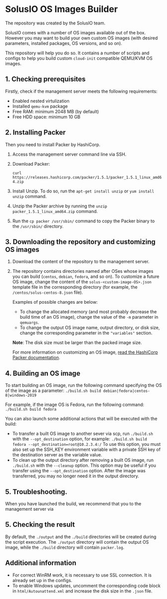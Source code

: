 # SolusIO OS Images Builder

The repository was created by the SolusIO team. 

SolusIO comes with a number of OS images available out of the box.
However you may want to build your own custom OS images (with desired parameters, installed packages, OS versions, and so on).

This repository will help you do so. It contains a number of scripts and configs 
to help you build custom `cloud-init` compatible QEMU/KVM OS images.

## 1. Checking prerequisites

Firstly, check if the management server meets the following requirements:

- Enabled nested virtulization
- Installed `qemu-kvm` package
- Free RAM: minimum 2048 MB (by default)
- Free HDD space: minimum 10 GB 

## 2. Installing Packer

Then you need to install Packer by HashiCorp.

1. Access the management server command line via SSH.
2. Download Packer:

   `curl https://releases.hashicorp.com/packer/1.5.1/packer_1.5.1_linux_amd64.zip`

3. Install Unzip. To do so, run the `apt-get install unzip` or `yum install unzip` command.
4. Unzip the Packer archive by running the `unzip packer_1.5.1_linux_amd64.zip` command.
5. Run the `cp packer /usr/sbin/` command to copy the Packer binary to the `/usr/sbin/` directory.

## 3. Downloading the repository and customizing OS images

1. Download the content of the repository to the management server.
2. The repository contains directories named after OSes whose images you can build (`centos`, `debian`, `fedora`, and so on).
   To customize a future OS image, change the content of the `solus-<custom-image-OS>.json` template file in the corresponding directory
   (for example, the `/centos/solus-centos-8.json` file).

   Examples of possible changes are below: 

   - To change the allocated memory (and most probably decrease the build time of an OS image),
     change the value of the `-m` parameter in `qemuargs`. 
   - To change the output OS image name, output directory, or disk size, change the corresponding parameter in the `"variables"`         section.

   **Note**: The disk size must be larger than the packed image size.

   For more information on customizing an OS image, [read the HashiCorp Packer documentation](https://www.packer.io/docs/index.html).

## 4. Building an OS image

To start building an OS image, run the following command specifying the OS of the image as a parameter:
`./build.sh build debian|fedora|centos-8|windows-2019`

For example, if the image OS is Fedora, run the following command:
`./build.sh build fedora`

You can also launch some additional actions that will be executed with the build:

- To transfer a built OS image to another sever via scp, run `./build.sh` with the `--opt_destination` option, for example:
`./build.sh build fedora --opt_destination=root@10.2.3.4:/`
To use this option, you must also set up the SSH_KEY environment variable with a private SSH key of the destination server as the variable value.
- To clean up the output directory after removing a built OS image, run `./build.sh` with the `--cleanup` option.
This option may be useful if you transfer using the `--opt_destination` option. After the image was transferred, you may no longer need it in the output directory.

## 5. Troubleshooting.

When you have launched the build, we recommend that you to the management server via 



## 5. Checking the result

By default, the `./output` and the `./build` directories will be created during the script execution.
The `./output` directory will contain the output OS image, while the `./build` directory will contain
`packer.log`.

## Additional information

- For correct WinRM work, it is necessary to use SSL connection. It is already set up in the configs.
- To enable Windows updates, uncomment the corresponding code block in `html/Autounattend.xml` and 
  increase the disk size in the `.json` file.




